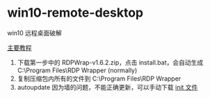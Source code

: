 # win10-remote-desktop

win10 远程桌面破解

[主要教程](https://github.com/asmtron/rdpwrap/blob/master/binary-download.md)

1. 下载第一步中的 RDPWrap-v1.6.2.zip，点击 install.bat，会自动生成 C:\Program Files\RDP Wrapper (normally)
2. 复制压缩包内所有的文件到 C:\Program Files\RDP Wrapper 
3. autoupdate 因为墙的问题，不能正确更新，可以手动下载 [init 文件](https://raw.githubusercontent.com/asmtron/rdpwrap/master/res/rdpwrap.ini)
